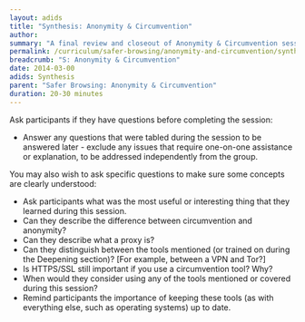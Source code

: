 ```yaml
---
layout: adids
title: "Synthesis: Anonymity & Circumvention"
author:
summary: "A final review and closeout of Anonymity & Circumvention session; adjust your closing takeaways and questions to the tools focused on during the session, in addition to the concepts covered."
permalink: /curriculum/safer-browsing/anonymity-and-circumvention/synthesis/anonymity-and-circumvention/
breadcrumb: "S: Anonymity & Circumvention"
date: 2014-03-00
adids: Synthesis
parent: "Safer Browsing: Anonymity & Circumvention"
duration: 20-30 minutes
---
```


Ask participants if they have questions before completing the session:

- Answer any questions that were tabled during the session to be answered later - exclude any issues that require one-on-one assistance or explanation, to be addressed independently from the group.

You may also wish to ask specific questions to make sure some concepts are clearly understood:

- Ask participants what was the most useful or interesting thing that they learned during this session.
- Can they describe the difference between circumvention and anonymity?
- Can they describe what a proxy is?
- Can they distinguish between the tools mentioned (or trained on during the Deepening section)? [For example, between a VPN and Tor?]
- Is HTTPS/SSL still important if you use a circumvention tool? Why?
- When would they consider using any of the tools mentioned or covered during this session?
- Remind participants the importance of keeping these tools (as with everything  else, such as operating systems) up to date.
